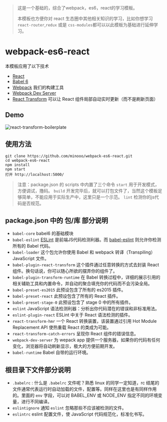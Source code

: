 > 这是一个基础的，综合了webpack，es6，react的学习模板。
> 
> 本模板也方便你对 react 生态圈中其他相关知识的学习，比如你想学习 `react-router`,`redux` 或是 `css-modules`都可以以此模板为基础进行延伸学习。

# webpack-es6-react
本模板应用了以下技术

- [React](https://github.com/facebook/react)
- [Babel 6](http://babeljs.io/)
- [Webpack](http://webpack.github.io/) 我们的构建工具
- [Webpack Dev Server](http://webpack.github.io/docs/webpack-dev-server.html)
- [React Transform](https://github.com/gaearon/react-transform-hmr) 可以让 React 组件局部自动实时更新（而不是刷新页面）

## Demo

![react-transform-boilerplate](https://raw.githubusercontent.com/minooo/test/master/demo.gif)

## 使用方法
```
git clone https://github.com/minooo/webpack-es6-react.git
cd webpack-es6-react 
npm install
npm start
打开 http://localhost:5000/
```

> 注意：package.json 的 scripts 中内置了三个命令
> `start` 用于开发模式，方便调试，撸码。
> `build` 开发完毕后，就可以打包文件了，当然这个模板足够简单，不能应用于实际生产中，这里只是一个示范。
> `lint` 检测你的js代码是否规范。


## package.json 中的 包/库 部分说明
- `babel-core` babel6 的基础模块
- `babel-eslint` [ESLint](https://github.com/eslint/eslint) 是前端JS代码检测利器。而 [babel-eslint](http://npm.taobao.org/package/babel-eslint) 则允许你检测所有的 Babel 代码。
- `babel-loader` 这个包允许你使用 Babel 和 webpack 转译（Transpiling） JavaScript 文件。
- `babel-plugin-react-transform` 这个插件通过任意转换的方式去封装 React 组件。换句话说，你可以随心所欲的摆弄你的组件了。
- `babel-plugin-transform-runtime` 在 Babel 转换过程中，详细的展示引用的相关辅助工具和内置命令，并自动的聚合填充你的代码而不会污染全局。
- `babel-preset-es2015` 此预设包含了所有的 es2015 插件。
- `babel-preset-react` 此预设包含了所有的 React 插件。
- `babel-preset-stage-0` 此预设包含了 stage 0 中的所有插件。
- `eslint` JavaScript 语法检测利器：分析出你代码潜在的错误和非标准用法。
- `eslint-plugin-react`  ESLint 中关于 React 语法检测的插件。
- `react-transform-hmr` 一个 React 转换装置，该装置通过引用 Hot Module Replacement API 使热重载 React 的类成为可能。
- `react-transform-catch-errors` 呈现你 React 组件的错误信息。
- `webpack-dev-server` 为 wepack app 提供一个服务器，如果你的代码有任何变化，浏览器将自动刷新显示，极大的方便前期开发。
- `babel-runtime` Babel 自带的运行环境。

## 根目录下文件部分说明
- `.babelrc` : 什么是 `.babelrc` 文件呢？熟悉 linux 的同学一定知道，rc 结尾的文件通常代表运行时自动加载的文件，配置等。同样在这里也是有同样作用的。里面的 `env` 字段，可以对 BABEL_ENV 或 NODE_ENV 指定不同的环境变量，进行不同编译。
- `eslintignore` 通知 `eslint` 忽略那些不应该被检测的文件。
- `eslintrc` eslint 配置文件，使 JavaScript 代码规范化，标准化书写。